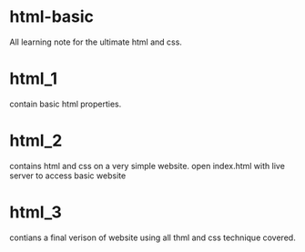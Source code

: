 # html-basic
All learning note for the ultimate html and css.
# html_1 
contain basic html properties.
# html_2 
contains html and css on a very simple website.
open index.html with live server to access basic website
# html_3 
contians a final verison of website using all thml and css technique covered.
  

